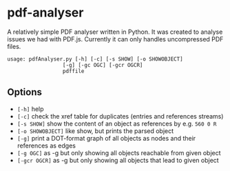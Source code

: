 pdf-analyser
============

A relatively simple PDF analyser written in Python. It was created to analyse issues we had with PDF.js. Currently it can only handles uncompressed PDF files. 

    usage: pdfAnalyser.py [-h] [-c] [-s SHOW] [-o SHOWOBJECT] 
                      [-g] [-gc OGC] [-gcr OGCR]
                      pdffile

## Options

* `[-h]` help
* `[-c]` check the xref table for duplicates (entries and references streams)
* `[-s SHOW]` show the content of an object as references by e.g. `560 0 R`
* `[-o SHOWOBJECT]` like show, but prints the parsed object
* `[-g]` print a DOT-format graph of all objects as nodes and their references as edges
* `[-g OGC]` as -g but only showing all objects reachable from given object
* `[-gcr OGCR]` as -g but only showing all objects that lead to given object
